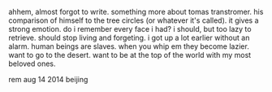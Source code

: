 ahhem, almost forgot to write. something more about tomas transtromer. his 
comparison of himself to the tree circles (or whatever it's called). it gives
a strong emotion. do i remember every face i had? i should, but too lazy to 
retrieve. should stop living and forgeting. 
i got up a lot earlier without an alarm. human beings are slaves. when you whip
em they become lazier. 
want to go to the desert. want to be at the top of the world with my most 
beloved ones. 

rem aug 14 2014 beijing
